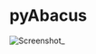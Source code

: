 # pyAbacus

![Screenshot_](https://user-images.githubusercontent.com/11540780/120067248-7bac4d80-c048-11eb-89a4-a9b2c7d82fe7.png)

